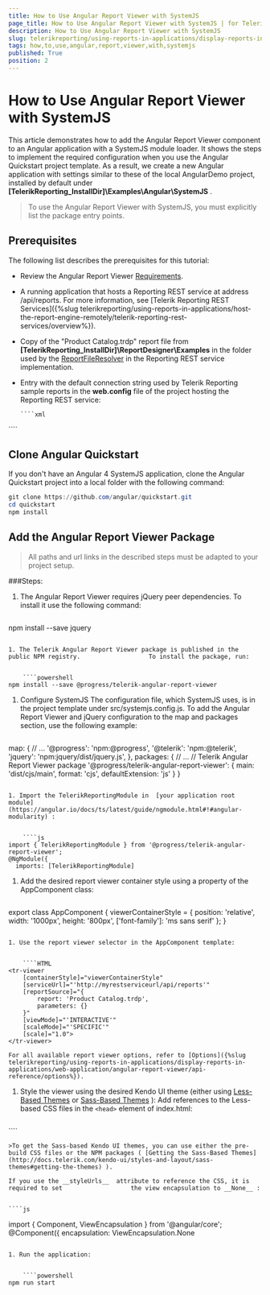 ```yaml
---
title: How to Use Angular Report Viewer with SystemJS
page_title: How to Use Angular Report Viewer with SystemJS | for Telerik Reporting Documentation
description: How to Use Angular Report Viewer with SystemJS
slug: telerikreporting/using-reports-in-applications/display-reports-in-applications/web-application/angular-report-viewer/how-to-use-angular-report-viewer-with-systemjs
tags: how,to,use,angular,report,viewer,with,systemjs
published: True
position: 2
---
```


# How to Use Angular Report Viewer with SystemJS



This article demonstrates how to add the Angular Report Viewer component to an Angular application with a SystemJS module loader.         It shows the steps to implement the required configuration when you use the Angular Quickstart project template. As a result, we create a         new Angular application with settings similar to these of the local AngularDemo project, installed by default         under __[TelerikReporting_InstallDir]\Examples\Angular\SystemJS__ .       

> To use the Angular Report Viewer with SystemJS, you must explicitly list the package entry points.         

## Prerequisites

The following list describes the prerequisites for this tutorial:         

* Review the Angular Report Viewer [Requirements](e05255e3-dbe4-41b1-8d08-6de0fed3868c#Requirements).             

* A running application that hosts a Reporting REST service at address /api/reports. For more information, see               [Telerik Reporting REST Services]({%slug telerikreporting/using-reports-in-applications/host-the-report-engine-remotely/telerik-reporting-rest-services/overview%}).             

* Copy of the "Product Catalog.trdp" report file from __[TelerikReporting_InstallDir]\ReportDesigner\Examples__                in the folder used by the  [ReportFileResolver](/reporting/api/Telerik.Reporting.Services.WebApi.ReportFileResolver)                in the Reporting REST service implementation.             

* Entry with the default connection string used by Telerik Reporting sample reports in the __web.config__  file               of the project hosting the Reporting REST service:             

    
      ````xml
<connectionStrings>
     <add name="Telerik.Reporting.Examples.CSharp.Properties.Settings.TelerikConnectionString"
                connectionString="Data Source=(local);Initial Catalog=AdventureWorks;Integrated Security=SSPI"
                providerName="System.Data.SqlClient" />
</connectionStrings>
````

## Clone Angular Quickstart

If you don't have an Angular 4 SystemJS application,           clone the Angular Quickstart project into a local folder with the following command:         

    
````powershell
git clone https://github.com/angular/quickstart.git
cd quickstart
npm install
````

## Add the Angular Report Viewer Package

> All paths and url links in the described steps must be adapted to your project setup.           

###Steps:

1. The Angular Report Viewer requires jQuery peer dependencies. To install it use the following command:

    
    ````powershell
npm install --save jquery
````

1. The Telerik Angular Report Viewer package is published in the public NPM registry.                   To install the package, run:                 

    
    ````powershell
npm install --save @progress/telerik-angular-report-viewer
````

1. Configure SystemJS    The configuration file, which SystemJS uses, is in the project template under src/systemjs.config.js.                     To add the Angular Report Viewer and jQuery configuration to the map and packages section, use the following example:                 

    
    ````js
map: {
  // ...
  '@progress': 'npm:@progress',
  '@telerik': 'npm:@telerik',
  'jquery': 'npm:jquery/dist/jquery.js',
},
packages: {
  // ...
  // Telerik Angular Report Viewer package
  '@progress/telerik-angular-report-viewer': {
    main: 'dist/cjs/main',
    format: 'cjs',
    defaultExtension: 'js'
  }
}
````

1. Import the TelerikReportingModule in  [your application root module](https://angular.io/docs/ts/latest/guide/ngmodule.html#!#angular-modularity) :                 

    
    ````js
import { TelerikReportingModule } from '@progress/telerik-angular-report-viewer';
@NgModule({
  imports: [TelerikReportingModule]
````

1. Add the desired report viewer container style using a property of the AppComponent class:

    
    ````js
export class AppComponent {
  viewerContainerStyle = {
    position: 'relative',
    width: '1000px',
    height: '800px',
    ['font-family']: 'ms sans serif'
  };
}
````

1. Use the report viewer selector in the AppComponent template:

    
    ````HTML
<tr-viewer
    [containerStyle]="viewerContainerStyle"
    [serviceUrl]="'http://myrestserviceurl/api/reports'"
    [reportSource]="{
        report: 'Product Catalog.trdp',
        parameters: {}
    }"
    [viewMode]="'INTERACTIVE'"
    [scaleMode]="'SPECIFIC'"
    [scale]="1.0">
</tr-viewer>
````

    For all available report viewer options, refer to [Options]({%slug telerikreporting/using-reports-in-applications/display-reports-in-applications/web-application/angular-report-viewer/api-reference/options%}).                 

1. Style the viewer using the desired Kendo UI theme (еither using  [Less-Based Themes](http://docs.telerik.com/kendo-ui/styles-and-layout/appearance-styling)  or  [Sass-Based Themes](http://docs.telerik.com/kendo-ui/styles-and-layout/sass-themes) ):                     Add references to the Less-based CSS files in the ```<head>``` element of index.html:

    
    ````html
<!-- The required Less-based styles -->
<link href="https://kendo.cdn.telerik.com/ {{site.kendosubsetversion}} /styles/kendo.common.min.css" rel="stylesheet" />
<link href="https://kendo.cdn.telerik.com/ {{site.kendosubsetversion}} /styles/kendo.blueopal.min.css" rel="stylesheet" />
````

    >To get the Sass-based Kendo UI themes, you can use either the pre-build CSS files or the NPM packages ( [Getting the Sass-Based Themes](http://docs.telerik.com/kendo-ui/styles-and-layout/sass-themes#getting-the-themes) ).                   

    If you use the __styleUrls__  attribute to reference the CSS, it is required to set                   the view encapsulation to __None__ :                 

    
    ````js
import { Component, ViewEncapsulation } from '@angular/core';
@Component({
  encapsulation: ViewEncapsulation.None
````

1. Run the application:

    
    ````powershell
npm run start
````


